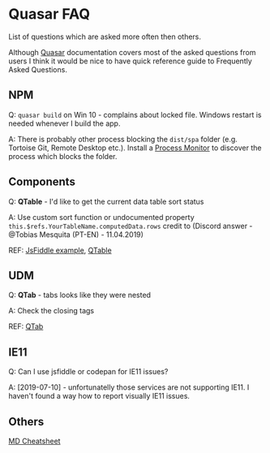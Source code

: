 # Quasar FAQ
List of questions which are asked more often then others.

Although [Quasar](https://quasar.dev/introduction-to-quasar) documentation covers most of the asked questions from users I think it would be nice to have quick reference guide to Frequently Asked Questions.

## NPM
Q: ```quasar build``` on Win 10 - complains about locked file. Windows restart is needed whenever I build the app.

A: There is probably other process blocking the ```dist/spa``` folder (e.g. Tortoise Git, Remote Desktop etc.). Install a [Process Monitor](https://docs.microsoft.com/en-us/sysinternals/downloads/procmon) to discover the process which blocks the folder.

## Components
Q: **QTable** - I'd like to get the current data table sort status

A: Use custom sort function or undocumented property ```this.$refs.YourTableName.computedData.rows``` credit to (Discord answer - @Tobias Mesquita (PT-EN) - 11.04.2019)

REF: [JsFiddle example](this.$refs.table.computedData.rows), [QTable](https://quasar.dev/vue-components/table)

## UDM
Q: **QTab** - tabs looks like they were nested

A: Check the closing tags 

REF: [QTab](https://quasar.dev/vue-components/tabs#QRouteTab-API)

## IE11
Q: Can I use jsfiddle or codepan for IE11 issues?

A: [2019-07-10] - unfortunatelly those services are not supporting IE11. I haven't found a way how to report visually IE11 issues.

## Others

[MD Cheatsheet](https://github.com/adam-p/markdown-here/wiki/Markdown-Cheatsheet)
